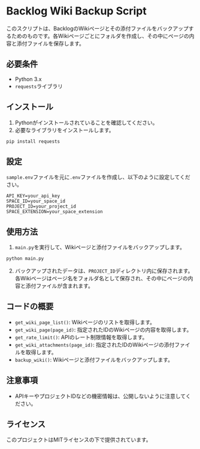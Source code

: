 # Backlog Wiki Backup Script

このスクリプトは、BacklogのWikiページとその添付ファイルをバックアップするためのものです。各Wikiページごとにフォルダを作成し、その中にページの内容と添付ファイルを保存します。

## 必要条件

- Python 3.x
- `requests`ライブラリ

## インストール

1. Pythonがインストールされていることを確認してください。
2. 必要なライブラリをインストールします。

```bash
pip install requests
```

## 設定

`sample.env`ファイルを元に`.env`ファイルを作成し、以下のように設定してください。

```dotenv
API_KEY=your_api_key
SPACE_ID=your_space_id
PROJECT_ID=your_project_id
SPACE_EXTENSION=your_space_extension
```

## 使用方法

1. `main.py`を実行して、Wikiページと添付ファイルをバックアップします。

```bash
python main.py
```

2. バックアップされたデータは、`PROJECT_ID`ディレクトリ内に保存されます。各Wikiページはページ名をフォルダ名として保存され、その中にページの内容と添付ファイルが含まれます。

## コードの概要

- `get_wiki_page_list()`: Wikiページのリストを取得します。
- `get_wiki_page(page_id)`: 指定されたIDのWikiページの内容を取得します。
- `get_rate_limit()`: APIのレート制限情報を取得します。
- `get_wiki_attachments(page_id)`: 指定されたIDのWikiページの添付ファイルを取得します。
- `backup_wiki()`: Wikiページと添付ファイルをバックアップします。

## 注意事項

- APIキーやプロジェクトIDなどの機密情報は、公開しないように注意してください。

## ライセンス

このプロジェクトはMITライセンスの下で提供されています。
